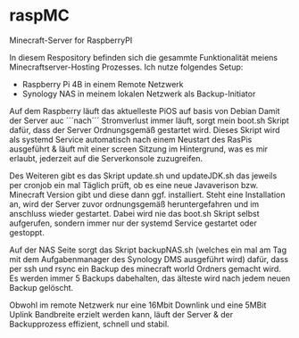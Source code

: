 # raspMC
Minecraft-Server for RaspberryPI

In diesem Respository befinden sich die gesammte Funktionalität meiens Minecraftserver-Hosting Prozesses.
Ich nutze folgendes Setup:
- Raspberry Pi 4B in einem Remote Netzwerk
- Synology NAS in meinem lokalen Netzwerk als Backup-Initiator

Auf dem Raspberry läuft das aktuelleste PiOS auf basis von Debian
Damit der Server auc ´´´nach´´´ Stromverlust immer läuft, sorgt mein boot.sh Skript dafür, dass der Server Ordnungsgemäß gestartet wird. Dieses Skript wird als systemd Service automatisch nach einem Neustart des RasPis ausgeführt & läuft mit einer screen Sitzung im Hintergrund, was es mir erlaubt, jederzeit auf die Serverkonsole zuzugreifen.

Des Weiteren gibt es das Skript update.sh und updateJDK.sh das jeweils per cronjob ein mal Täglich prüft, ob es eine neue Javaverison bzw. Minecraft Version gibt und diese dann ggf. installiert. Steht eine Installation an, wird der Server zuvor ordnungsgemäß heruntergefahren und im anschluss wieder gestartet. Dabei wird nie das boot.sh Skript selbst aufgerufen, sondern immer nur der systemd Service gestartet oder gestoppt.

Auf der NAS Seite sorgt das Skript backupNAS.sh (welches ein mal am Tag mit dem Aufgabenmanager des Synology DMS ausgeführt wird) dafür, dass per ssh und rsync ein Backup des minecraft world Ordners gemacht wird. Es werden immer 5 Backups dabehalten, das älteste wird nach jedem neuen Backup gelöscht. 

Obwohl im remote Netzwerk nur eine 16Mbit Downlink und eine 5MBit Uplink Bandbreite erzielt werden kann, läuft der Server & der Backupprozess effizient, schnell und stabil.

